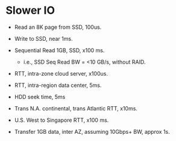 # Slower IO

- Read an 8K page from SSD, 100us.
- Write to SSD, near 1ms.

- Sequential Read 1GB, SSD, x100 ms.
    - i.e., SSD Seq Read BW = <10 GB/s, without RAID.

- RTT, intra-zone cloud server, x100us.

- RTT, intra-region data center, 5ms.

- HDD seek time, 5ms

- Trans N.A. continental, trans Atlantic RTT, x10ms.

- U.S. West to Singapore RTT, x100 ms.

- Transfer 1GB data, inter AZ, assuming 10Gbps+ BW, approx 1s.
